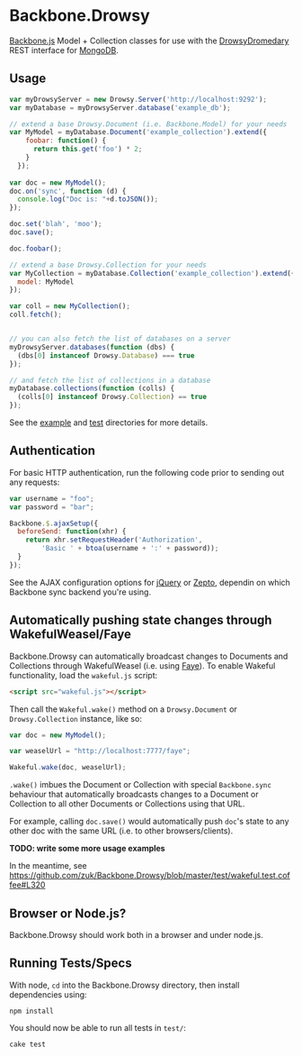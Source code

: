 Backbone.Drowsy
===============

[Backbone.js](http://backbonejs.org/) Model + Collection classes for use with the 
[DrowsyDromedary](https://github.com/zuk/DrowsyDromedary) REST interface for [MongoDB](http://www.mongodb.org/).


Usage
-----

```js
var myDrowsyServer = new Drowsy.Server('http://localhost:9292');
var myDatabase = myDrowsyServer.database('example_db');

// extend a base Drowsy.Document (i.e. Backbone.Model) for your needs
var MyModel = myDatabase.Document('example_collection').extend({
    foobar: function() {
      return this.get('foo') * 2;
    }
  });
  
var doc = new MyModel();
doc.on('sync', function (d) {
  console.log("Doc is: "+d.toJSON());
});

doc.set('blah', 'moo');
doc.save();

doc.foobar();

// extend a base Drowsy.Collection for your needs
var MyCollection = myDatabase.Collection('example_collection').extend({
  model: MyModel
});

var coll = new MyCollection();
coll.fetch();


// you can also fetch the list of databases on a server
myDrowsyServer.databases(function (dbs) {
  (dbs[0] instanceof Drowsy.Database) === true
});

// and fetch the list of collections in a database
myDatabase.collections(function (colls) {
  (colls[0] instanceof Drowsy.Collection) == true
});
```

See the [example](https://github.com/zuk/Backbone.Drowsy/tree/master/example) 
and [test](https://github.com/zuk/Backbone.Drowsy/tree/master/test)
directories for more details.


Authentication
--------------

For basic HTTP authentication, run the following code prior to sending out 
any requests:

```js
var username = "foo";
var password = "bar";

Backbone.$.ajaxSetup({
  beforeSend: function(xhr) {
    return xhr.setRequestHeader('Authorization', 
        'Basic ' + btoa(username + ':' + password));
  }
});
```

See the AJAX configuration options for [jQuery](http://api.jquery.com/category/ajax/)
or [Zepto](http://zeptojs.com/#ajax), dependin on which Backbone sync backend you're
 using.


Automatically pushing state changes through WakefulWeasel/Faye
--------------------------------------------------------------

Backbone.Drowsy can automatically broadcast changes to Documents and Collections
through WakefulWeasel (i.e. using [Faye](http://faye.jcoglan.com/)). To enable
Wakeful functionality, load the `wakeful.js` script:

```html
<script src="wakeful.js"></script>
```

Then call the `Wakeful.wake()` method on a `Drowsy.Document` or `Drowsy.Collection` instance, like so:

```js
var doc = new MyModel();

var weaselUrl = "http://localhost:7777/faye";

Wakeful.wake(doc, weaselUrl);
```

`.wake()` imbues the Document or Collection with special `Backbone.sync`
behaviour that automatically broadcasts changes to a Document or Collection 
to all other Documents or Collections using that URL.

For example, calling `doc.save()` would automatically push `doc`'s state to
any other doc with the same URL (i.e. to other browsers/clients).

**TODO: write some more usage examples**

In the meantime, see https://github.com/zuk/Backbone.Drowsy/blob/master/test/wakeful.test.coffee#L320

Browser or Node.js?
-------------------

Backbone.Drowsy should work both in a browser and under node.js.


Running Tests/Specs
-------------------

With node, `cd` into the Backbone.Drowsy directory, then install dependencies using:

`npm install`

You should now be able to run all tests in `test/`:

`cake test`




